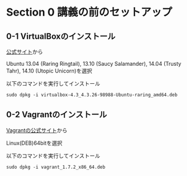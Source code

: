 # Section 0 講義の前のセットアップ

## 0-1 VirtualBoxのインストール

[公式サイト](http://www.oracle.com/technetwork/server-storage/virtualbox/downloads/index.html)から

Ubuntu 13.04 (Raring Ringtail), 13.10 (Saucy Salamander), 14.04 (Trusty Tahr), 14.10 (Utopic Unicorn)を選択

以下のコマンドを実行してインストール

    sudo dpkg -i virtualbox-4.3_4.3.26-98988-Ubuntu-raring_amd64.deb

## 0-2 Vagrantのインストール

[Vagrantの公式サイト](http://www.vagrantup.com/downloads)から

Linux(DEB)64bitを選択

以下のコマンドを実行してインストール

    sudo dpkg -i vagrant_1.7.2_x86_64.deb

